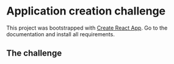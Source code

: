 # Application creation challenge

This project was bootstrapped with [Create React App](https://github.com/facebookincubator/create-react-app). Go to the documentation and install all requirements.

## The challenge
